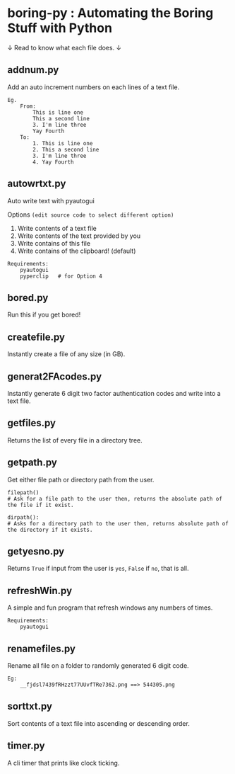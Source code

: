 # boring-py : Automating the Boring Stuff with Python

↓ Read to know what each file does. ↓

## addnum.py
Add an auto increment numbers on each lines of a text file.
```
Eg.
    From:
        This is line one
        This a second line
        3. I'm line three
        Yay Fourth
    To:
        1. This is line one
        2. This a second line
        3. I'm line three
        4. Yay Fourth
```
## autowrtxt.py

Auto write text with pyautogui

Options `(edit source code to select different option)`
1. Write contents of a text file
2. Write contents of the text provided by you
3. Write contains of this file
4. Write contains of the clipboard! (default)

```
Requirements: 
    pyautogui 
    pyperclip   # for Option 4
```

## bored.py

Run this if you get bored!

## createfile.py

Instantly create a file of any size (in GB).

## generat2FAcodes.py

Instantly generate 6 digit two factor authentication codes and write into a text file.

## getfiles.py

Returns the list of every file in a directory tree.

## getpath.py

Get either file path or directory path from the user.

```
filepath() 
# Ask for a file path to the user then, returns the absolute path of the file if it exist.
```
```
dirpath():
# Asks for a directory path to the user then, returns absolute path of the directory if it exists.
```

## getyesno.py

Returns `True` if input from the user is `yes`, `False` if `no`, that is all.

## refreshWin.py

A simple and fun program that refresh windows any numbers of times.

```
Requirements:
    pyautogui
```

## renamefiles.py

Rename all file on a folder to randomly generated 6 digit code.

```
Eg: 
    __fjdsl7439fRHzzt77UUvfTRe7362.png ==> 544305.png
```

## sorttxt.py

Sort contents of a text file into ascending or descending order.

## timer.py 

A cli timer that prints like clock ticking.
